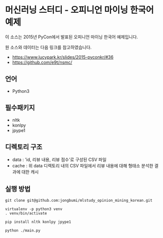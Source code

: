 # 머신러닝 스터디 - 오피니언 마이닝 한국어 예제

이 소스는 2015년 PyCon에서 발표된 오피니언 마이닝 한국어 예제입니다.

원 소스와 데이터는 다음 링크를 참고하였습니다.

- https://www.lucypark.kr/slides/2015-pyconkr/#36
- https://github.com/e9t/nsmc/

## 언어
- Python3

## 필수패키지
- nltk
- konlpy
- jpype1

## 디렉토리 구조
- data : 'id, 리뷰 내용, 리뷰 점수'로 구성된 CSV 파일
- cache : 위 data 디렉토리 내의 CSV 파일에서 리뷰 내용에 대해 형태소 분석한 결과에 대한 캐시

## 실행 방법
```
git clone git@github.com:jongbumi/mlstudy_opinion_mining_korean.git

virtualenv -p python3 venv
. venv/bin/activate

pip install nltk konlpy jpype1

python ./main.py
```
